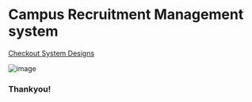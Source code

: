 # Campus Recruitment Management system

[Checkout System Designs](https://github.com/priyankaj04/CRMS_backend#campus-recruitement-management-system---backend)

![image](https://github.com/priyankaj04/CampusRecruitmentApp/assets/103273242/8709e4eb-e66a-4bf2-8ebe-8d29c956de25)


### Thankyou!
